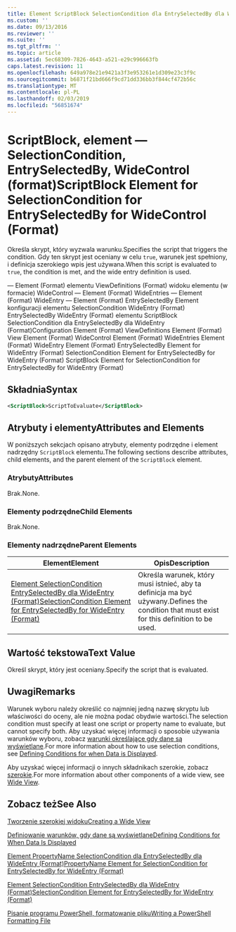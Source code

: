 ```yaml
---
title: Element ScriptBlock SelectionCondition dla EntrySelectedBy dla WideControl (Format) | Dokumentacja firmy Microsoft
ms.custom: ''
ms.date: 09/13/2016
ms.reviewer: ''
ms.suite: ''
ms.tgt_pltfrm: ''
ms.topic: article
ms.assetid: 5ec68309-7826-4643-a521-e29c996663fb
caps.latest.revision: 11
ms.openlocfilehash: 649a978e21e9421a3f3e953261e1d309e23c3f9c
ms.sourcegitcommit: b6871f21bd666f9cd71dd336bb3f844cf472b56c
ms.translationtype: MT
ms.contentlocale: pl-PL
ms.lasthandoff: 02/03/2019
ms.locfileid: "56851674"
---
```

# <a name="scriptblock-element-for-selectioncondition-for-entryselectedby-for-widecontrol-format"></a><span data-ttu-id="db784-102">ScriptBlock, element — SelectionCondition, EntrySelectedBy, WideControl (format)</span><span class="sxs-lookup"><span data-stu-id="db784-102">ScriptBlock Element for SelectionCondition for EntrySelectedBy for WideControl (Format)</span></span>

<span data-ttu-id="db784-103">Określa skrypt, który wyzwala warunku.</span><span class="sxs-lookup"><span data-stu-id="db784-103">Specifies the script that triggers the condition.</span></span> <span data-ttu-id="db784-104">Gdy ten skrypt jest oceniany w celu `true`, warunek jest spełniony, i definicja szerokiego wpis jest używana.</span><span class="sxs-lookup"><span data-stu-id="db784-104">When this script is evaluated to `true`, the condition is met, and the wide entry definition is used.</span></span>

<span data-ttu-id="db784-105">— Element (Format) elementu ViewDefinitions (Format) widoku elementu (w formacie) WideControl — Element (Format) WideEntries — Element (Format) WideEntry — Element (Format) EntrySelectedBy Element konfiguracji elementu SelectionCondition WideEntry (Format) EntrySelectedBy WideEntry (Format) elementu ScriptBlock SelectionCondition dla EntrySelectedBy dla WideEntry (Format)</span><span class="sxs-lookup"><span data-stu-id="db784-105">Configuration Element (Format) ViewDefinitions Element (Format) View Element (Format) WideControl Element (Format) WideEntries Element (Format) WideEntry Element (Format) EntrySelectedBy Element for WideEntry (Format) SelectionCondition Element for EntrySelectedBy for WideEntry (Format) ScriptBlock Element for SelectionCondition for EntrySelectedBy for WideEntry (Format)</span></span>

## <a name="syntax"></a><span data-ttu-id="db784-106">Składnia</span><span class="sxs-lookup"><span data-stu-id="db784-106">Syntax</span></span>

```xml
<ScriptBlock>ScriptToEvaluate</ScriptBlock>
```

## <a name="attributes-and-elements"></a><span data-ttu-id="db784-107">Atrybuty i elementy</span><span class="sxs-lookup"><span data-stu-id="db784-107">Attributes and Elements</span></span>

<span data-ttu-id="db784-108">W poniższych sekcjach opisano atrybuty, elementy podrzędne i element nadrzędny `ScriptBlock` elementu.</span><span class="sxs-lookup"><span data-stu-id="db784-108">The following sections describe attributes, child elements, and the parent element of the `ScriptBlock` element.</span></span>

### <a name="attributes"></a><span data-ttu-id="db784-109">Atrybuty</span><span class="sxs-lookup"><span data-stu-id="db784-109">Attributes</span></span>

<span data-ttu-id="db784-110">Brak.</span><span class="sxs-lookup"><span data-stu-id="db784-110">None.</span></span>

### <a name="child-elements"></a><span data-ttu-id="db784-111">Elementy podrzędne</span><span class="sxs-lookup"><span data-stu-id="db784-111">Child Elements</span></span>

<span data-ttu-id="db784-112">Brak.</span><span class="sxs-lookup"><span data-stu-id="db784-112">None.</span></span>

### <a name="parent-elements"></a><span data-ttu-id="db784-113">Elementy nadrzędne</span><span class="sxs-lookup"><span data-stu-id="db784-113">Parent Elements</span></span>

|<span data-ttu-id="db784-114">Element</span><span class="sxs-lookup"><span data-stu-id="db784-114">Element</span></span>|<span data-ttu-id="db784-115">Opis</span><span class="sxs-lookup"><span data-stu-id="db784-115">Description</span></span>|
|-------------|-----------------|
|[<span data-ttu-id="db784-116">Element SelectionCondition EntrySelectedBy dla WideEntry (Format)</span><span class="sxs-lookup"><span data-stu-id="db784-116">SelectionCondition Element for EntrySelectedBy for WideEntry (Format)</span></span>](./selectioncondition-element-for-entryselectedby-for-widecontrol-format.md)|<span data-ttu-id="db784-117">Określa warunek, który musi istnieć, aby ta definicja ma być używany.</span><span class="sxs-lookup"><span data-stu-id="db784-117">Defines the condition that must exist for this definition to be used.</span></span>|

## <a name="text-value"></a><span data-ttu-id="db784-118">Wartość tekstowa</span><span class="sxs-lookup"><span data-stu-id="db784-118">Text Value</span></span>

<span data-ttu-id="db784-119">Określ skrypt, który jest oceniany.</span><span class="sxs-lookup"><span data-stu-id="db784-119">Specify the script that is evaluated.</span></span>

## <a name="remarks"></a><span data-ttu-id="db784-120">Uwagi</span><span class="sxs-lookup"><span data-stu-id="db784-120">Remarks</span></span>

<span data-ttu-id="db784-121">Warunek wyboru należy określić co najmniej jedną nazwę skryptu lub właściwości do oceny, ale nie można podać obydwie wartości.</span><span class="sxs-lookup"><span data-stu-id="db784-121">The selection condition must specify at least one script or property name to evaluate, but cannot specify both.</span></span> <span data-ttu-id="db784-122">Aby uzyskać więcej informacji o sposobie używania warunków wyboru, zobacz [warunki określające gdy dane są wyświetlane](./defining-conditions-for-displaying-data.md).</span><span class="sxs-lookup"><span data-stu-id="db784-122">For more information about how to use selection conditions, see [Defining Conditions for when Data is Displayed](./defining-conditions-for-displaying-data.md).</span></span>

<span data-ttu-id="db784-123">Aby uzyskać więcej informacji o innych składnikach szerokie, zobacz [szerokie](./creating-a-wide-view.md).</span><span class="sxs-lookup"><span data-stu-id="db784-123">For more information about other components of a wide view, see [Wide View](./creating-a-wide-view.md).</span></span>

## <a name="see-also"></a><span data-ttu-id="db784-124">Zobacz też</span><span class="sxs-lookup"><span data-stu-id="db784-124">See Also</span></span>

[<span data-ttu-id="db784-125">Tworzenie szerokiej widoku</span><span class="sxs-lookup"><span data-stu-id="db784-125">Creating a Wide View</span></span>](./creating-a-wide-view.md)

[<span data-ttu-id="db784-126">Definiowanie warunków, gdy dane są wyświetlane</span><span class="sxs-lookup"><span data-stu-id="db784-126">Defining Conditions for When Data Is Displayed</span></span>](./defining-conditions-for-displaying-data.md)

[<span data-ttu-id="db784-127">Element PropertyName SelectionCondition dla EntrySelectedBy dla WideEntry (Format)</span><span class="sxs-lookup"><span data-stu-id="db784-127">PropertyName Element for SelectionCondition for EntrySelectedBy for WideEntry (Format)</span></span>](./propertyname-element-for-selectioncondition-for-entryselectedby-for-wideentry-format.md)

[<span data-ttu-id="db784-128">Element SelectionCondition EntrySelectedBy dla WideEntry (Format)</span><span class="sxs-lookup"><span data-stu-id="db784-128">SelectionCondition Element for EntrySelectedBy for WideEntry (Format)</span></span>](./selectioncondition-element-for-entryselectedby-for-widecontrol-format.md)

[<span data-ttu-id="db784-129">Pisanie programu PowerShell, formatowanie pliku</span><span class="sxs-lookup"><span data-stu-id="db784-129">Writing a PowerShell Formatting File</span></span>](./writing-a-powershell-formatting-file.md)
